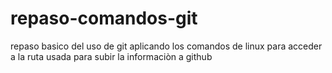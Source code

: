 # repaso-comandos-git
repaso basico del uso de git aplicando los comandos de linux para acceder a la ruta usada para subir la informaciòn a github
